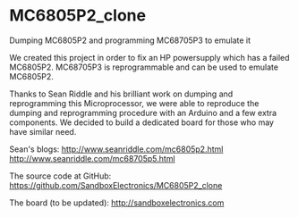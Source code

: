 # MC6805P2_clone
Dumping MC6805P2 and programming MC68705P3 to emulate it

We created this project in order to fix an HP powersupply which has a failed MC6805P2. 
MC68705P3 is reprogrammable and can be used to emulate MC6805P2.

Thanks to Sean Riddle and his brilliant work on dumping and reprogramming this
Microprocessor, we were able to reproduce the dumping and reprogramming procedure
with an Arduino and a few extra components. We decided to build a dedicated board 
for those who may have similar need.

Sean's blogs:
http://www.seanriddle.com/mc6805p2.html
http://www.seanriddle.com/mc68705p5.html

The source code at GitHub:
https://github.com/SandboxElectronics/MC6805P2_clone

The board (to be updated):
http://sandboxelectronics.com
